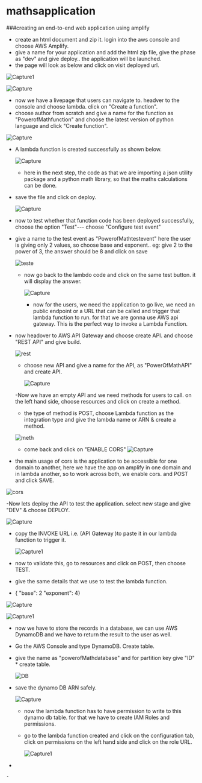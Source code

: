# mathsapplication
###creating an end-to-end web application using amplify
- create an html document and zip it. login into the aws console and choose AWS Amplify.
- give a name for your application and add the html zip file, give the phase as "dev" and give deploy.. the application will be launched.
- the page will look as below and click on visit deployed url.

![Capture1](https://github.com/nirmal-jack/mathsapplication/assets/170439621/375fa4ab-4b61-4900-82a1-c095b56e10da)



  ![Capture](https://github.com/nirmal-jack/mathsapplication/assets/170439621/52d0a2aa-4bc6-461d-a6b0-d6e4b5222ac5)

- now we have a livepage that users can navigate to. headver to the console and choose lambda. click on "Create a function".
- choose author from scratch and give a name for the function as "PowerofMathfunction" and choose the latest version of python language and click "Create function".

  
![Capture](https://github.com/nirmal-jack/mathsapplication/assets/170439621/21d2d892-c4f2-46e8-b9c0-353cebc68690)


- A lambda function is created successfully as shown below.

  ![Capture](https://github.com/nirmal-jack/mathsapplication/assets/170439621/3ce4351d-522a-419c-ba40-c52e8abe80dd)

  - here in the next step, the code as that we are importing a json utility package and a python math library, so that the maths calculations can be done.
 - save the file and click on deploy.

   ![Capture](https://github.com/nirmal-jack/mathsapplication/assets/170439621/cfeba72a-60f8-4e5c-8370-b16276728b96)

- now to test whether that function code has been deployed successfully, choose the option "Test"--- choose "Configure test event"
- give a name to the test event as "PowerofMathtestevent"
  here the user is giving only 2 values, so choose base and exponent.. eg: give 2 to the power of 3, the answer should be 8 and click on save


  ![teste](https://github.com/nirmal-jack/mathsapplication/assets/170439621/7b8ab665-7619-4bf1-85f8-32bbd9cb548e)

  - now go back to the lambdo code and click on the same test button. it will display the answer.
 
    ![Capture](https://github.com/nirmal-jack/mathsapplication/assets/170439621/68a36f84-0203-4c2c-9821-c11c8a9b58ef)

    - now for the users, we need the application to go live, we need an public endpoint or a URL that can be called and trigger that lambda function to run.
     for that we are gonna use AWS api gateway. This is the perfect way to invoke a Lambda Function.

- now headover to AWS API Gateway and choose create API. and choose "REST API" and give build.

  ![rest](https://github.com/nirmal-jack/mathsapplication/assets/170439621/580aa47c-1737-451d-b7f2-4be90b283a23)

  - choose new API and give a name for the API, as "PowerOfMathAPI" and create API.
 
    ![Capture](https://github.com/nirmal-jack/mathsapplication/assets/170439621/d2bb9bcf-0f7c-4ca4-b058-1f518939bca0)

  -Now we have an empty API and we need methods for users to call. on the left hand side, choose resources and click on create a method.
  - the type of method is POST, choose Lambda function as the integration type and give the lambda name or ARN & create a method.
 
  ![meth](https://github.com/nirmal-jack/mathsapplication/assets/170439621/99c29bb8-0fb1-4bfa-ae8d-4d02b9363173)

  - come back and click on "ENABLE CORS"
    ![Capture](https://github.com/nirmal-jack/mathsapplication/assets/170439621/af2b6e0f-3d2e-4a72-b13c-32d9399fe54b)

- the main usage of cors is the application to be accessible for one domain to another, here we have the app on amplify in one domain and in lambda another, so to work across both, we enable cors. and POST and click SAVE.

![cors](https://github.com/nirmal-jack/mathsapplication/assets/170439621/63408d7c-ff7f-4c22-bdaa-09181cf0f306)

-Now lets deploy the API to test the application. select new stage and give "DEV" & choose DEPLOY.


![Capture](https://github.com/nirmal-jack/mathsapplication/assets/170439621/f572a2c0-116c-49e0-ae8d-005809c8cc50)


- copy the INVOKE URL i.e. (API Gateway )to paste it in our lambda function to trigger it.

  ![Capture1](https://github.com/nirmal-jack/mathsapplication/assets/170439621/834a18f0-efd0-4886-858e-bf5b7abe72a2)

- now to validate this, go to resources and click on POST, then choose TEST.
- give the same details that we use to test the lambda function.
-  {
  "base": 2
  "exponent": 4}

![Capture](https://github.com/nirmal-jack/mathsapplication/assets/170439621/befc0bc9-9d98-4874-ada6-838c52a992dc)


![Capture1](https://github.com/nirmal-jack/mathsapplication/assets/170439621/bfc0b80a-3de3-4706-a644-d78b7529faaa)

- now we have to store the records in a database, we can use AWS DynamoDB and we have to return the result to the user as well.
- Go the AWS Console and type DynamoDB. Create table.
- give the name as "powerofMathdatabase" and for partition key give "ID" * create table.

  ![DB](https://github.com/nirmal-jack/mathsapplication/assets/170439621/d89bae5c-898d-4f40-892a-17d5915034fc)

- save the dynamo DB ARN safely.

  ![Capture](https://github.com/nirmal-jack/mathsapplication/assets/170439621/7f3849b3-65ec-4d69-9183-1dc34526c3e0)

  - now the lambda function has to have permission to write to this dynamo db table. for that we have to create IAM Roles and permissions.
  - go to the lambda function created and click on the configuration tab, click on permissions on the left hand side and click on the role URL.
 
    ![Capture1](https://github.com/nirmal-jack/mathsapplication/assets/170439621/b203a2ba-d42a-4ecc-8223-6e5737624a54)
 
- 

 
    



  









  








    - 



   


